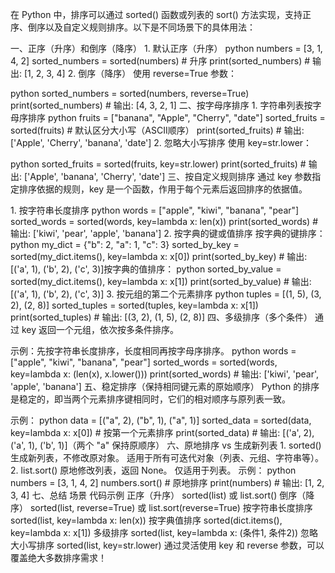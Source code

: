 在 Python 中，排序可以通过 sorted() 函数或列表的 sort() 方法实现，支持正序、倒序以及自定义规则排序。以下是不同场景下的具体用法：

一、正序（升序）和倒序（降序）
​1. 默认正序（升序）​
python
numbers = [3, 1, 4, 2]
sorted_numbers = sorted(numbers)  # 升序
print(sorted_numbers)  # 输出: [1, 2, 3, 4]
​2. 倒序（降序）​
使用 reverse=True 参数：

python
sorted_numbers = sorted(numbers, reverse=True)
print(sorted_numbers)  # 输出: [4, 3, 2, 1]
二、按字母序排序
​1. 字符串列表按字母序排序
python
fruits = ["banana", "Apple", "Cherry", "date"]
sorted_fruits = sorted(fruits)  # 默认区分大小写（ASCII顺序）
print(sorted_fruits)  # 输出: ['Apple', 'Cherry', 'banana', 'date']
​2. 忽略大小写排序
使用 key=str.lower：

python
sorted_fruits = sorted(fruits, key=str.lower)
print(sorted_fruits)  # 输出: ['Apple', 'banana', 'Cherry', 'date']
三、按自定义规则排序
通过 key 参数指定排序依据的规则，key 是一个函数，作用于每个元素后返回排序的依据值。

​1. 按字符串长度排序
python
words = ["apple", "kiwi", "banana", "pear"]
sorted_words = sorted(words, key=lambda x: len(x))
print(sorted_words)  # 输出: ['kiwi', 'pear', 'apple', 'banana']
​2. 按字典的键或值排序
​按字典的键排序：
python
my_dict = {"b": 2, "a": 1, "c": 3}
sorted_by_key = sorted(my_dict.items(), key=lambda x: x[0])
print(sorted_by_key)  # 输出: [('a', 1), ('b', 2), ('c', 3)]
​按字典的值排序：
python
sorted_by_value = sorted(my_dict.items(), key=lambda x: x[1])
print(sorted_by_value)  # 输出: [('a', 1), ('b', 2), ('c', 3)]
​3. 按元组的第二个元素排序
python
tuples = [(1, 5), (3, 2), (2, 8)]
sorted_tuples = sorted(tuples, key=lambda x: x[1])
print(sorted_tuples)  # 输出: [(3, 2), (1, 5), (2, 8)]
四、多级排序（多个条件）
通过 key 返回一个元组，依次按多条件排序。

​示例：先按字符串长度排序，长度相同再按字母序排序。
python
words = ["apple", "kiwi", "banana", "pear"]
sorted_words = sorted(words, key=lambda x: (len(x), x.lower()))
print(sorted_words)  # 输出: ['kiwi', 'pear', 'apple', 'banana']
五、稳定排序（保持相同键元素的原始顺序）
Python 的排序是稳定的，即当两个元素排序键相同时，它们的相对顺序与原列表一致。

​示例：
python
data = [("a", 2), ("b", 1), ("a", 1)]
sorted_data = sorted(data, key=lambda x: x[0])  # 按第一个元素排序
print(sorted_data)  # 输出: [('a', 2), ('a', 1), ('b', 1)]（两个 "a" 保持原顺序）
六、原地排序 vs 生成新列表
​1. sorted()
生成新列表，不修改原对象。
适用于所有可迭代对象（列表、元组、字符串等）。
​2. list.sort()
原地修改列表，返回 None。
仅适用于列表。
​示例：
python
numbers = [3, 1, 4, 2]
numbers.sort()  # 原地排序
print(numbers)  # 输出: [1, 2, 3, 4]
七、总结
​场景​	​代码示例​
正序（升序）	sorted(list) 或 list.sort()
倒序（降序）	sorted(list, reverse=True) 或 list.sort(reverse=True)
按字符串长度排序	sorted(list, key=lambda x: len(x))
按字典值排序	sorted(dict.items(), key=lambda x: x[1])
多级排序	sorted(list, key=lambda x: (条件1, 条件2))
忽略大小写排序	sorted(list, key=str.lower)
通过灵活使用 key 和 reverse 参数，可以覆盖绝大多数排序需求！